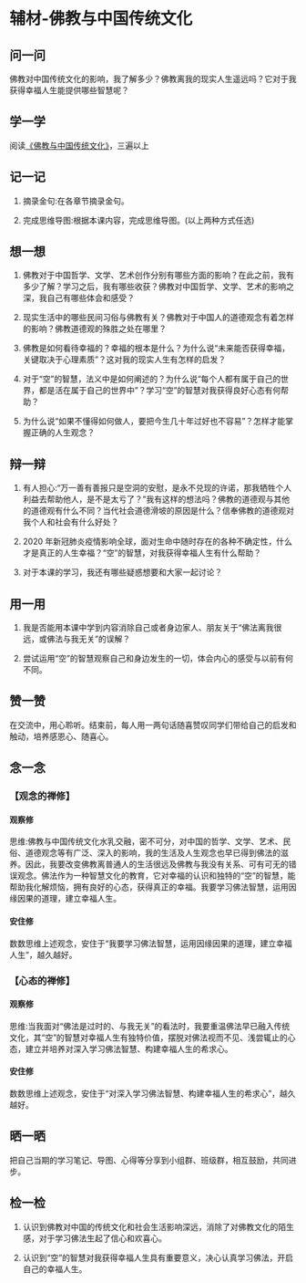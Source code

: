 # 辅材-佛教与中国传统文化

## 问一问

佛教对中国传统文化的影响，我了解多少？佛教离我的现实人生遥远吗？它对于我获得幸福人生能提供哪些智慧呢？

## 学一学

阅读[《佛教与中国传统文化》](.)，三遍以上

## 记一记

1. 摘录金句:在各章节摘录金句。

2. 完成思维导图:根据本课内容，完成思维导图。(以上两种方式任选)

## 想一想

1. 佛教对于中国哲学、文学、艺术创作分别有哪些方面的影响？在此之前，我有多少了解？学习之后，我有哪些收获？佛教对中国哲学、文学、艺术的影响之深，我自己有哪些体会和感受？

2. 现实生活中的哪些民间习俗与佛教有关？佛教对于中国人的道德观念有着怎样的影响？佛教道德观的殊胜之处在哪里？

3. 佛教是如何看待幸福的？幸福的根本是什么？为什么说“未来能否获得幸福，关键取决于心理素质”？这对我的现实人生有怎样的启发？

4. 对于“空”的智慧，法义中是如何阐述的？为什么说“每个人都有属于自己的世界，都是活在属于自己的世界中”？学习“空”的智慧对我获得良好心态有何帮助？

5. 为什么说“如果不懂得如何做人，要把今生几十年过好也不容易”？怎样才能掌握正确的人生观念？

## 辩一辩

1. 有人担心:“万一善有善报只是空洞的安慰，是永不兑现的许诺，那我牺牲个人利益去帮助他人，是不是太亏了？”我有这样的想法吗？佛教的道德观与其他的道德观有什么不同？当代社会道德滑坡的原因是什么？信奉佛教的道德观对我个人和社会有什么好处？

2. 2020 年新冠肺炎疫情影响全球，面对生命中随时存在的各种不确定性，什么才是真正的人生幸福？“空”的智慧，对我获得幸福人生有什么帮助？

3. 对于本课的学习，我还有哪些疑惑想要和大家一起讨论？

## 用一用

1. 我是否能用本课中学到内容消除自己或者身边家人、朋友关于“佛法离我很远，或佛法与我无关”的误解？

2. 尝试运用“空”的智慧观察自己和身边发生的一切，体会内心的感受与以前有何不同。

## 赞一赞

在交流中，用心聆听。结束前，每人用一两句话随喜赞叹同学们带给自己的启发和触动，培养感恩心、随喜心。

## 念一念

### 【观念的禅修】

#### 观察修

思维:佛教与中国传统文化水乳交融，密不可分，对中国的哲学、文学、艺术、民俗、道德观念等有广泛、深入的影响，我的生活及人生观念也早已得到佛法的滋养。因此，我要改变佛教离普通人的生活很远及佛教与我没有关系、可有可无的错误观念。佛法作为一种智慧文化的教育，它对幸福的认识和独特的“空”的智慧，能帮助我化解烦恼，拥有良好的心态，获得真正的幸福。我要学习佛法智慧，运用因缘因果的道理，建立幸福人生。

#### 安住修

数数思维上述观念，安住于“我要学习佛法智慧，运用因缘因果的道理，建立幸福人生”，越久越好。

### 【心态的禅修】

#### 观察修

思维:当我面对“佛法是过时的、与我无关”的看法时，我要重温佛法早已融入传统文化，其“空”的智慧对幸福人生有独特价值，摆脱对佛法视而不见、浅尝辄止的心态，建立并培养对深入学习佛法智慧、构建幸福人生的希求心。

#### 安住修

数数思维上述观念，安住于“对深入学习佛法智慧、构建幸福人生的希求心”，越久越好。

## 晒一晒

把自己当期的学习笔记、导图、心得等分享到小组群、班级群，相互鼓励，共同进步。

## 检一检

1. 认识到佛教对中国的传统文化和社会生活影响深远，消除了对佛教文化的陌生感，对于学习佛法生起了信心和欢喜心。

2. 认识到“空”的智慧对我获得幸福人生具有重要意义，决心认真学习佛法，开启自己的幸福人生。
